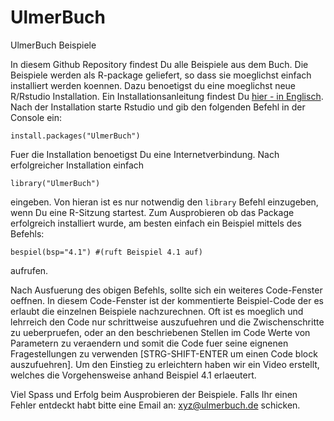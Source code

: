 # UlmerBuch
UlmerBuch Beispiele

In diesem Github Repository findest Du alle Beispiele aus dem Buch. Die Beispiele werden als R-package geliefert, so dass sie moeglichst einfach installiert werden koennen. Dazu benoetigst du eine moeglichst neue R/Rstudio Installation. Ein Installationsanleitung findest Du [hier - in Englisch](https://rstudio-education.github.io/hopr/starting.html). Nach der Installation starte Rstudio und gib den folgenden Befehl in der Console ein:

```install.packages("UlmerBuch")```

Fuer die Installation benoetigst Du eine Internetverbindung. Nach erfolgreicher Installation einfach

```library("UlmerBuch")```

eingeben. Von hieran ist es nur notwendig den ```library``` Befehl einzugeben, wenn Du eine R-Sitzung startest. Zum Ausprobieren ob das Package erfolgreich installiert wurde, am besten einfach ein Beispiel mittels des Befehls:

```bespiel(bsp="4.1") #(ruft Beispiel 4.1 auf)```

aufrufen.

Nach Ausfuerung des obigen Befehls, sollte sich ein weiteres Code-Fenster oeffnen. In diesem Code-Fenster ist der kommentierte Beispiel-Code der es erlaubt die einzelnen Beispiele nachzurechnen. Oft ist es moeglich und lehrreich den Code nur schrittweise auszufuehren und die Zwischenschritte zu ueberpruefen, oder an den beschriebenen Stellen im Code Werte von Parametern zu veraendern und somit die Code fuer seine eignenen Fragestellungen zu verwenden [STRG-SHIFT-ENTER um einen Code block auszufuehren]. Um den Einstieg zu erleichtern haben wir ein Video erstellt, welches die Vorgehensweise anhand Beispiel 4.1 erlaeutert.

Viel Spass und Erfolg beim Ausprobieren der Beispiele. Falls Ihr einen Fehler entdeckt habt bitte eine Email an: [xyz@ulmerbuch.de](xyz@ulmerbuch.de) schicken.


